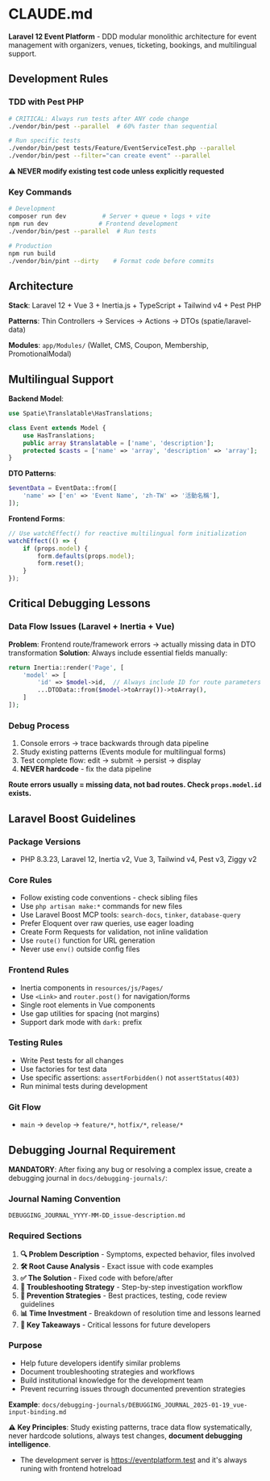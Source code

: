 # CLAUDE.md

**Laravel 12 Event Platform** - DDD modular monolithic architecture for event management with organizers, venues, ticketing, bookings, and multilingual support.

## Development Rules

### TDD with Pest PHP
```bash
# CRITICAL: Always run tests after ANY code change
./vendor/bin/pest --parallel  # 60% faster than sequential

# Run specific tests
./vendor/bin/pest tests/Feature/EventServiceTest.php --parallel
./vendor/bin/pest --filter="can create event" --parallel
```

**⚠️ NEVER modify existing test code unless explicitly requested**

### Key Commands
```bash
# Development
composer run dev          # Server + queue + logs + vite
npm run dev              # Frontend development
./vendor/bin/pest --parallel  # Run tests

# Production
npm run build
./vendor/bin/pint --dirty    # Format code before commits
```

## Architecture

**Stack**: Laravel 12 + Vue 3 + Inertia.js + TypeScript + Tailwind v4 + Pest PHP

**Patterns**: Thin Controllers → Services → Actions → DTOs (spatie/laravel-data)

**Modules**: `app/Modules/` (Wallet, CMS, Coupon, Membership, PromotionalModal)

## Multilingual Support

**Backend Model**:
```php
use Spatie\Translatable\HasTranslations;

class Event extends Model {
    use HasTranslations;
    public array $translatable = ['name', 'description'];
    protected $casts = ['name' => 'array', 'description' => 'array'];
}
```

**DTO Patterns**:
```php
$eventData = EventData::from([
    'name' => ['en' => 'Event Name', 'zh-TW' => '活動名稱'],
]);
```

**Frontend Forms**:
```javascript
// Use watchEffect() for reactive multilingual form initialization
watchEffect(() => {
    if (props.model) {
        form.defaults(props.model);
        form.reset();
    }
});
```

## Critical Debugging Lessons

### Data Flow Issues (Laravel + Inertia + Vue)
**Problem**: Frontend route/framework errors → actually missing data in DTO transformation
**Solution**: Always include essential fields manually:
```php
return Inertia::render('Page', [
    'model' => [
        'id' => $model->id,  // Always include ID for route parameters
        ...DTOData::from($model->toArray())->toArray(),
    ]
]);
```

### Debug Process
1. Console errors → trace backwards through data pipeline
2. Study existing patterns (Events module for multilingual forms)
3. Test complete flow: edit → submit → persist → display
4. **NEVER hardcode** - fix the data pipeline

**Route errors usually = missing data, not bad routes. Check `props.model.id` exists.**

## Laravel Boost Guidelines

### Package Versions
- PHP 8.3.23, Laravel 12, Inertia v2, Vue 3, Tailwind v4, Pest v3, Ziggy v2

### Core Rules
- Follow existing code conventions - check sibling files
- Use `php artisan make:*` commands for new files
- Use Laravel Boost MCP tools: `search-docs`, `tinker`, `database-query`
- Prefer Eloquent over raw queries, use eager loading
- Create Form Requests for validation, not inline validation
- Use `route()` function for URL generation
- Never use `env()` outside config files

### Frontend Rules
- Inertia components in `resources/js/Pages/`
- Use `<Link>` and `router.post()` for navigation/forms
- Single root elements in Vue components
- Use gap utilities for spacing (not margins)
- Support dark mode with `dark:` prefix

### Testing Rules
- Write Pest tests for all changes
- Use factories for test data
- Use specific assertions: `assertForbidden()` not `assertStatus(403)`
- Run minimal tests during development

### Git Flow
- `main` → `develop` → `feature/*`, `hotfix/*`, `release/*`

## Debugging Journal Requirement

**MANDATORY**: After fixing any bug or resolving a complex issue, create a debugging journal in `docs/debugging-journals/`:

### Journal Naming Convention
```
DEBUGGING_JOURNAL_YYYY-MM-DD_issue-description.md
```

### Required Sections
1. **🔍 Problem Description** - Symptoms, expected behavior, files involved
2. **🛠️ Root Cause Analysis** - Exact issue with code examples
3. **✅ The Solution** - Fixed code with before/after
4. **🔬 Troubleshooting Strategy** - Step-by-step investigation workflow
5. **🚫 Prevention Strategies** - Best practices, testing, code review guidelines
6. **📊 Time Investment** - Breakdown of resolution time and lessons learned
7. **🎯 Key Takeaways** - Critical lessons for future developers

### Purpose
- Help future developers identify similar problems
- Document troubleshooting strategies and workflows
- Build institutional knowledge for the development team
- Prevent recurring issues through documented prevention strategies

**Example**: `docs/debugging-journals/DEBUGGING_JOURNAL_2025-01-19_vue-input-binding.md`

**⚠️ Key Principles**: Study existing patterns, trace data flow systematically, never hardcode solutions, always test changes, **document debugging intelligence**.
- The development server is https://eventplatform.test and it's always runing with frontend hotreload